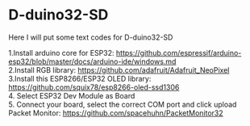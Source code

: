 # D-duino32-SD
Here I will put some text codes for D-duino32-SD

1.Install arduino core for ESP32: https://github.com/espressif/arduino-esp32/blob/master/docs/arduino-ide/windows.md <br>
2.Install RGB library: https://github.com/adafruit/Adafruit_NeoPixel<br>
3.Install this ESP8266/ESP32 OLED library: https://github.com/squix78/esp8266-oled-ssd1306<br>
4. Select ESP32 Dev Module as Board<br>
5. Connect your board, select the correct COM port and click upload<br>
Packet Monitor: https://github.com/spacehuhn/PacketMonitor32<br>
